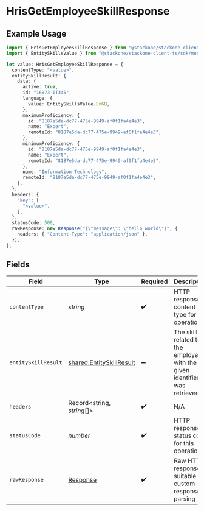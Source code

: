 # HrisGetEmployeeSkillResponse

## Example Usage

```typescript
import { HrisGetEmployeeSkillResponse } from "@stackone/stackone-client-ts/sdk/models/operations";
import { EntitySkillsValue } from "@stackone/stackone-client-ts/sdk/models/shared";

let value: HrisGetEmployeeSkillResponse = {
  contentType: "<value>",
  entitySkillResult: {
    data: {
      active: true,
      id: "16873-IT345",
      language: {
        value: EntitySkillsValue.EnGB,
      },
      maximumProficiency: {
        id: "8187e5da-dc77-475e-9949-af0f1fa4e4e3",
        name: "Expert",
        remoteId: "8187e5da-dc77-475e-9949-af0f1fa4e4e3",
      },
      minimumProficiency: {
        id: "8187e5da-dc77-475e-9949-af0f1fa4e4e3",
        name: "Expert",
        remoteId: "8187e5da-dc77-475e-9949-af0f1fa4e4e3",
      },
      name: "Information-Technology",
      remoteId: "8187e5da-dc77-475e-9949-af0f1fa4e4e3",
    },
  },
  headers: {
    "key": [
      "<value>",
    ],
  },
  statusCode: 508,
  rawResponse: new Response("{\"message\": \"hello world\"}", {
    headers: { "Content-Type": "application/json" },
  }),
};
```

## Fields

| Field                                                                       | Type                                                                        | Required                                                                    | Description                                                                 |
| --------------------------------------------------------------------------- | --------------------------------------------------------------------------- | --------------------------------------------------------------------------- | --------------------------------------------------------------------------- |
| `contentType`                                                               | *string*                                                                    | :heavy_check_mark:                                                          | HTTP response content type for this operation                               |
| `entitySkillResult`                                                         | [shared.EntitySkillResult](../../../sdk/models/shared/entityskillresult.md) | :heavy_minus_sign:                                                          | The skill related to the employee with the given identifiers was retrieved. |
| `headers`                                                                   | Record<string, *string*[]>                                                  | :heavy_check_mark:                                                          | N/A                                                                         |
| `statusCode`                                                                | *number*                                                                    | :heavy_check_mark:                                                          | HTTP response status code for this operation                                |
| `rawResponse`                                                               | [Response](https://developer.mozilla.org/en-US/docs/Web/API/Response)       | :heavy_check_mark:                                                          | Raw HTTP response; suitable for custom response parsing                     |